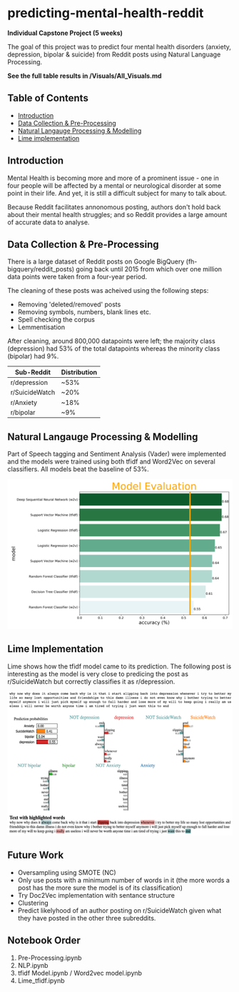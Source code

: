 # predicting-mental-health-reddit
**Individual Capstone Project (5 weeks)**

The goal of this project was to predict four mental health disorders (anxiety, depression, bipolar & suicide) from Reddit posts using Natural Language Processing.  

**See the full table results in /Visuals/All_Visuals.md**

## Table of Contents
- [Introduction](#introduction)
- [Data Collection & Pre-Processing](#data-collection---pre-processing)
- [Natural Langauge Processing & Modelling](#natural-langauge-processing---modelling)
- [Lime implementation](#lime-implementation)

## Introduction
Mental Health is becoming more and more of a prominent issue - one in four people will be affected by a mental or neurological disorder at some point in their life. And yet, it is still a difficult subject for many to talk about. 

Because Reddit facilitates annonomous posting, authors don't hold back about their mental health struggles; and so Reddit provides a large amount of accurate data to analyse. 

## Data Collection & Pre-Processing
There is a large dataset of Reddit posts on Google BigQuery (fh-bigquery/reddit_posts) going back until 2015 from which over one million data points were taken from a four-year period. 

The cleaning of these posts was acheived using the following steps:
- Removing 'deleted/removed' posts  
- Removing symbols, numbers, blank lines etc.  
- Spell checking the corpus  
- Lemmentisation  

After cleaning, around 800,000 datapoints were left; the majority class (depression) had 53% of the total datapoints whereas the minority class (bipolar) had 9%. 

Sub-Reddit | Distribution
------------ | -------------
r/depression | ~53%
r/SuicideWatch | ~20%
r/Anxiety | ~18%
r/bipolar | ~9%

## Natural Langauge Processing & Modelling
Part of Speech tagging and Sentiment Analysis (Vader) were implemented and the models were trained using both tfidf and Word2Vec on several classifiers. All models beat the baseline of 53%.

<img src = "/Visuals/png/results_bar.png" width="700">

## Lime Implementation
Lime shows how the tfidf model came to its prediction. The following post is interesting as the model is very close to predicing the post as r/SuicideWatch but correctly classifies it as r/depression. 

<img src = "/Visuals/png/lime.png" width="750">

## Future Work
- Oversampling using SMOTE (NC)
- Only use posts with a minimum number of words in it (the more words a post has the more sure the model is of its classification)
- Try Doc2Vec implementation with sentance structure
- Clustering
- Predict likelyhood of an author posting on r/SuicideWatch given what they have posted in the other three subreddits. 

## Notebook Order
1. Pre-Processing.ipynb  
2. NLP.ipynb  
3. tfidf Model.ipynb / Word2vec model.ipynb  
4. Lime_tfidf.ipynb